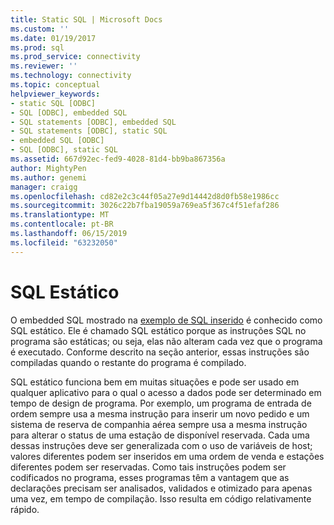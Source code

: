 ```yaml
---
title: Static SQL | Microsoft Docs
ms.custom: ''
ms.date: 01/19/2017
ms.prod: sql
ms.prod_service: connectivity
ms.reviewer: ''
ms.technology: connectivity
ms.topic: conceptual
helpviewer_keywords:
- static SQL [ODBC]
- SQL [ODBC], embedded SQL
- SQL statements [ODBC], embedded SQL
- SQL statements [ODBC], static SQL
- embedded SQL [ODBC]
- SQL [ODBC], static SQL
ms.assetid: 667d92ec-fed9-4028-81d4-bb9ba867356a
author: MightyPen
ms.author: genemi
manager: craigg
ms.openlocfilehash: cd82e2c3c44f05a27e9d14442d8d0fb58e1986cc
ms.sourcegitcommit: 3026c22b7fba19059a769ea5f367c4f51efaf286
ms.translationtype: MT
ms.contentlocale: pt-BR
ms.lasthandoff: 06/15/2019
ms.locfileid: "63232050"
---
```

# <a name="static-sql"></a>SQL Estático
O embedded SQL mostrado na [exemplo de SQL inserido](../../odbc/reference/embedded-sql-example.md) é conhecido como SQL estático. Ele é chamado SQL estático porque as instruções SQL no programa são estáticas; ou seja, elas não alteram cada vez que o programa é executado. Conforme descrito na seção anterior, essas instruções são compiladas quando o restante do programa é compilado.  
  
 SQL estático funciona bem em muitas situações e pode ser usado em qualquer aplicativo para o qual o acesso a dados pode ser determinado em tempo de design de programa. Por exemplo, um programa de entrada de ordem sempre usa a mesma instrução para inserir um novo pedido e um sistema de reserva de companhia aérea sempre usa a mesma instrução para alterar o status de uma estação de disponível reservada. Cada uma dessas instruções deve ser generalizada com o uso de variáveis de host; valores diferentes podem ser inseridos em uma ordem de venda e estações diferentes podem ser reservadas. Como tais instruções podem ser codificados no programa, esses programas têm a vantagem que as declarações precisam ser analisados, validados e otimizado para apenas uma vez, em tempo de compilação. Isso resulta em código relativamente rápido.

